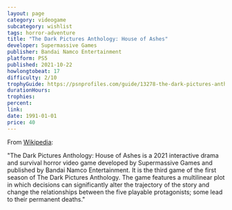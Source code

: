 ```yaml
---
layout: page
category: videogame
subcategory: wishlist
tags: horror-adventure
title: "The Dark Pictures Anthology: House of Ashes"
developer: Supermassive Games
publisher: Bandai Namco Entertainment
platform: PS5
published: 2021-10-22
howlongtobeat: 17
difficulty: 2/10
trophyGuide: https://psnprofiles.com/guide/13278-the-dark-pictures-anthology-house-of-ashes-trophy-guide
durationHours:
trophies:
percent:
link:
date: 1991-01-01
price: 40
---
```


From [Wikipedia](https://en.wikipedia.org/wiki/The_Dark_Pictures_Anthology:_House_of_Ashes):

"The Dark Pictures Anthology: House of Ashes is a 2021 interactive drama and survival horror video game developed by Supermassive Games and published by Bandai Namco Entertainment. It is the third game of the first season of The Dark Pictures Anthology. The game features a multilinear plot in which decisions can significantly alter the trajectory of the story and change the relationships between the five playable protagonists; some lead to their permanent deaths."
